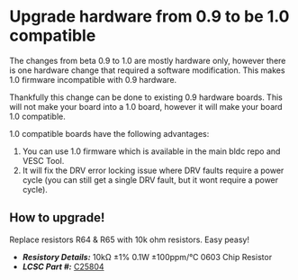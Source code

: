 # Upgrade hardware from 0.9 to be 1.0 compatible
The changes from beta 0.9 to 1.0 are mostly hardware only, however there is one hardware change that required a software modification. 
This makes 1.0 firmware incompatible with 0.9 hardware. 

Thankfully this change can be done to existing 0.9 hardware boards. 
This will not make your board into a 1.0 board, however it will make your board 1.0 compatible. 

1.0 compatible boards have the following advantages:
1. You can use 1.0 firmware which is available in the main bldc repo and VESC Tool. 
1. It will fix the DRV error locking issue where DRV faults require a power cycle (you can still get a single DRV fault, but it wont require a power cycle).  

## How to upgrade!

Replace resistors R64 & R65 with 10k ohm resistors. Easy peasy!
- ***Resistory Details:*** 10kΩ ±1% 0.1W ±100ppm/℃ 0603 Chip Resistor
- ***LCSC Part #:*** [C25804](https://lcsc.com/product-detail/Chip-Resistor-Surface-Mount_UNI-ROYAL-Uniroyal-Elec-0603WAF1002T5E_C25804.html)
